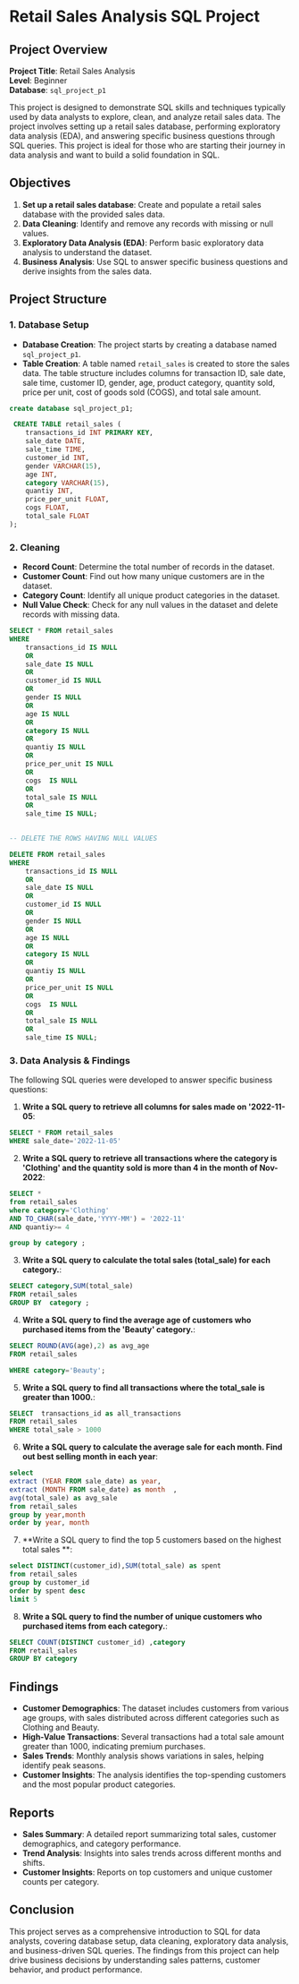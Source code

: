 # Retail Sales Analysis SQL Project

## Project Overview

**Project Title**: Retail Sales Analysis  
**Level**: Beginner  
**Database**: `sql_project_p1`

This project is designed to demonstrate SQL skills and techniques typically used by data analysts to explore, clean, and analyze retail sales data. The project involves setting up a retail sales database, performing exploratory data analysis (EDA), and answering specific business questions through SQL queries. This project is ideal for those who are starting their journey in data analysis and want to build a solid foundation in SQL.

## Objectives

1. **Set up a retail sales database**: Create and populate a retail sales database with the provided sales data.
2. **Data Cleaning**: Identify and remove any records with missing or null values.
3. **Exploratory Data Analysis (EDA)**: Perform basic exploratory data analysis to understand the dataset.
4. **Business Analysis**: Use SQL to answer specific business questions and derive insights from the sales data.

## Project Structure

### 1. Database Setup

- **Database Creation**: The project starts by creating a database named `sql_project_p1`.
- **Table Creation**: A table named `retail_sales` is created to store the sales data. The table structure includes columns for transaction ID, sale date, sale time, customer ID, gender, age, product category, quantity sold, price per unit, cost of goods sold (COGS), and total sale amount.

```sql
create database sql_project_p1;

 CREATE TABLE retail_sales (
    transactions_id INT PRIMARY KEY,
    sale_date DATE,
    sale_time TIME,
    customer_id INT,
    gender VARCHAR(15),
    age INT,
    category VARCHAR(15),
    quantiy INT,          
    price_per_unit FLOAT,
    cogs FLOAT,
    total_sale FLOAT
);
```

### 2. Cleaning

- **Record Count**: Determine the total number of records in the dataset.
- **Customer Count**: Find out how many unique customers are in the dataset.
- **Category Count**: Identify all unique product categories in the dataset.
- **Null Value Check**: Check for any null values in the dataset and delete records with missing data.

```sql
SELECT * FROM retail_sales
WHERE 
    transactions_id IS NULL
	OR
    sale_date IS NULL
	OR
	customer_id IS NULL
	OR
	gender IS NULL
	OR
	age IS NULL
	OR
	category IS NULL
	OR
	quantiy IS NULL 
	OR 
	price_per_unit IS NULL
	OR
	cogs  IS NULL
	OR
	total_sale IS NULL
	OR 
	sale_time IS NULL;
	

-- DELETE THE ROWS HAVING NULL VALUES

DELETE FROM retail_sales
WHERE 
    transactions_id IS NULL
	OR
    sale_date IS NULL
	OR
	customer_id IS NULL
	OR
	gender IS NULL
	OR
	age IS NULL
	OR
	category IS NULL
	OR
	quantiy IS NULL 
	OR 
	price_per_unit IS NULL
	OR
	cogs  IS NULL
	OR
	total_sale IS NULL
	OR 
	sale_time IS NULL;
```

### 3. Data Analysis & Findings

The following SQL queries were developed to answer specific business questions:

1. **Write a SQL query to retrieve all columns for sales made on '2022-11-05**:
```sql
SELECT * FROM retail_sales
WHERE sale_date='2022-11-05'
```

2. **Write a SQL query to retrieve all transactions where the category is 'Clothing' and the quantity sold is more than 4 in the month of Nov-2022**:
```sql
SELECT *
from retail_sales 
where category='Clothing'
AND TO_CHAR(sale_date,'YYYY-MM') = '2022-11'
AND quantiy>= 4 

group by category ;
```

3. **Write a SQL query to calculate the total sales (total_sale) for each category.**:
```sql
SELECT category,SUM(total_sale)
FROM retail_sales
GROUP BY  category ;
```

4. **Write a SQL query to find the average age of customers who purchased items from the 'Beauty' category.**:
```sql
SELECT ROUND(AVG(age),2) as avg_age 
FROM retail_sales

WHERE category='Beauty';
```

5. **Write a SQL query to find all transactions where the total_sale is greater than 1000.**:
```sql
SELECT  transactions_id as all_transactions
FROM retail_sales 
WHERE total_sale > 1000
```

6. **Write a SQL query to calculate the average sale for each month. Find out best selling month in each year**:
```sql
select 
extract (YEAR FROM sale_date) as year,
extract (MONTH FROM sale_date) as month  ,
avg(total_sale) as avg_sale
from retail_sales
group by year,month 
order by year, month 
```

7. **Write a SQL query to find the top 5 customers based on the highest total sales **:
```sql
select DISTINCT(customer_id),SUM(total_sale) as spent
from retail_sales  
group by customer_id
order by spent desc
limit 5
```

8. **Write a SQL query to find the number of unique customers who purchased items from each category.**:
```sql
SELECT COUNT(DISTINCT customer_id) ,category
FROM retail_sales
GROUP BY category 
```


## Findings

- **Customer Demographics**: The dataset includes customers from various age groups, with sales distributed across different categories such as Clothing and Beauty.
- **High-Value Transactions**: Several transactions had a total sale amount greater than 1000, indicating premium purchases.
- **Sales Trends**: Monthly analysis shows variations in sales, helping identify peak seasons.
- **Customer Insights**: The analysis identifies the top-spending customers and the most popular product categories.

## Reports

- **Sales Summary**: A detailed report summarizing total sales, customer demographics, and category performance.
- **Trend Analysis**: Insights into sales trends across different months and shifts.
- **Customer Insights**: Reports on top customers and unique customer counts per category.

## Conclusion

This project serves as a comprehensive introduction to SQL for data analysts, covering database setup, data cleaning, exploratory data analysis, and business-driven SQL queries. The findings from this project can help drive business decisions by understanding sales patterns, customer behavior, and product performance.

